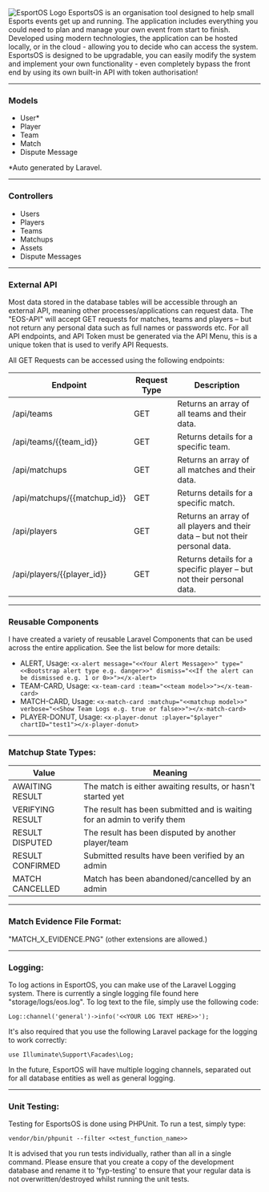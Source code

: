 <img src="https://i.imgur.com/ZfPlQoR.png" alt="EsportOS Logo">
EsportsOS is an organisation tool designed to help small Esports events get up and running. The application includes everything you could need to plan and manage your own event from start to finish. Developed using modern technologies, the application can be hosted locally, or in the cloud - allowing you to decide who can access the system. EsportsOS is designed to be upgradable, you can easily modify the system and implement your own functionality - even completely bypass the front end by using its own built-in API with token authorisation!

<hr>

### Models
* User*
* Player
* Team
* Match
* Dispute Message

*Auto generated by Laravel.

<hr>

### Controllers
* Users
* Players
* Teams
* Matchups
* Assets
* Dispute Messages

<hr>

### External API

Most data stored in the database tables will be accessible through an external API, meaning other processes/applications can request data. The &quot;EOS-API&quot; will accept GET requests for matches, teams and players – but not return any personal data such as full names or passwords etc. For all API endpoints, and API Token must be generated via the API Menu, this is a unique token that is used to verify API Requests.

All GET Requests can be accessed using the following endpoints:

| Endpoint | Request Type | Description |
| --- | --- | --- |
| /api/teams | GET | Returns an array of all teams and their data. |
| /api/teams/{{team\_id}} | GET | Returns details for a specific team. |
| /api/matchups | GET | Returns an array of all matches and their data. |
| /api/matchups/{{matchup\_id}} | GET | Returns details for a specific match. |
| /api/players | GET | Returns an array of all players and their data – but not their personal data. |
| /api/players/{{player\_id}} | GET | Returns details for a specific player – but not their personal data. |

<hr>

### Reusable Components

I have created a variety of reusable Laravel Components that can be used across the entire application. See the list below for more details:

* ALERT, Usage: ```<x-alert message="<<Your Alert Message>>" type="<<Bootstrap alert type e.g. danger>>" dismiss="<<If the alert can be dismissed e.g. 1 or 0>>"></x-alert>``` 
* TEAM-CARD, Usage: ```<x-team-card :team="<<team model>>"></x-team-card>```  
* MATCH-CARD, Usage: ```<x-match-card :matchup="<<matchup model>>" verbose="<<Show Team Logs e.g. true or false>>"></x-match-card>```
* PLAYER-DONUT, Usage: ```<x-player-donut :player="$player" chartID="test1"></x-player-donut>```   

<hr>

### Matchup State Types:
| Value | Meaning |
| --- | --- |
| AWAITING RESULT | The match is either awaiting results, or hasn't started yet |
| VERIFYING RESULT | The result has been submitted and is waiting for an admin to verify them |
| RESULT DISPUTED | The result has been disputed by another player/team |
| RESULT CONFIRMED | Submitted results have been verified by an admin |
| MATCH CANCELLED | Match has been abandoned/cancelled by an admin |


<hr>

### Match Evidence File Format:
"MATCH_X_EVIDENCE.PNG" (other extensions are allowed.)

<hr>

### Logging:
To log actions in EsportOS, you can make use of the Laravel Logging system. There is currently a single logging file found here "storage/logs/eos.log". To log text to the file, simply use the following code:

```Log::channel('general')->info('<<YOUR LOG TEXT HERE>>');```

It's also required that you use the following Laravel package for the logging to work correctly:

```use Illuminate\Support\Facades\Log;```

In the future, EsportOS will have multiple logging channels, separated out for all database entities as well as general logging.

<hr>

### Unit Testing:

Testing for EsportsOS is done using PHPUnit. To run a test, simply type:

```vendor/bin/phpunit --filter <<test_function_name>>```

It is advised that you run tests individually, rather than all in a single command. Please ensure that you create a copy of the development database and rename it to 'fyp-testing' to ensure that your regular data is not overwritten/destroyed whilst running the unit tests.
